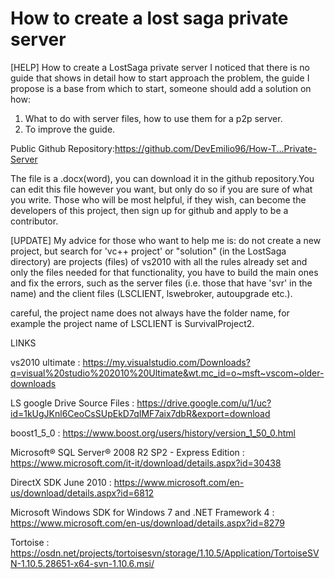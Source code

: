 # How to create a lost saga private server

[HELP] How to create a LostSaga private server
I noticed that there is no guide that shows in detail how to start approach the problem, the guide I propose is a base from which to start, someone should add a solution on how:

1) What to do with server files, how to use them for a p2p server.
2) To improve the guide.

Public Github Repository:https://github.com/DevEmilio96/How-T...Private-Server

The file is a .docx(word), you can download it in the github repository.You can edit this file however you want, but only do so if you are sure of what you write. Those who will be most helpful, if they wish, can become the developers of this project, then sign up for github and apply to be a contributor.

[UPDATE] My advice for those who want to help me is: do not create a new project, but search for 'vc++ project' or "solution" (in the LostSaga directory) are projects (files) of vs2010 with all the rules already set and only the files needed for that functionality, you have to build the main ones and fix the errors, such as the server files (i.e. those that have 'svr' in the name) and the client files (LSCLIENT, lswebroker, autoupgrade etc.).

careful, the project name does not always have the folder name, for example the project name of LSCLIENT is SurvivalProject2.

LINKS

vs2010 ultimate : https://my.visualstudio.com/Downloads?q=visual%20studio%202010%20Ultimate&wt.mc_id=o~msft~vscom~older-downloads

LS google Drive Source Files : https://drive.google.com/u/1/uc?id=1kUgJKnl6CeoCsSUpEkD7qIMF7aix7dbR&export=download

boost1_5_0  : https://www.boost.org/users/history/version_1_50_0.html

Microsoft® SQL Server® 2008 R2 SP2 - Express Edition : https://www.microsoft.com/it-it/download/details.aspx?id=30438

DirectX SDK June 2010 : https://www.microsoft.com/en-us/download/details.aspx?id=6812

Microsoft Windows SDK for Windows 7 and .NET Framework 4 : https://www.microsoft.com/en-us/download/details.aspx?id=8279

Tortoise : https://osdn.net/projects/tortoisesvn/storage/1.10.5/Application/TortoiseSVN-1.10.5.28651-x64-svn-1.10.6.msi/

